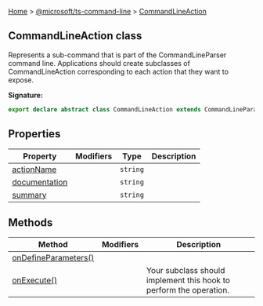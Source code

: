 [Home](./index) &gt; [@microsoft/ts-command-line](./ts-command-line.md) &gt; [CommandLineAction](./ts-command-line.commandlineaction.md)

## CommandLineAction class

Represents a sub-command that is part of the CommandLineParser command line. Applications should create subclasses of CommandLineAction corresponding to each action that they want to expose.

<b>Signature:</b>

```typescript
export declare abstract class CommandLineAction extends CommandLineParameterProvider 
```

## Properties

|  Property | Modifiers | Type | Description |
|  --- | --- | --- | --- |
|  [actionName](./ts-command-line.commandlineaction.actionname.md) |  | `string` |  |
|  [documentation](./ts-command-line.commandlineaction.documentation.md) |  | `string` |  |
|  [summary](./ts-command-line.commandlineaction.summary.md) |  | `string` |  |

## Methods

|  Method | Modifiers | Description |
|  --- | --- | --- |
|  [onDefineParameters()](./ts-command-line.commandlineaction.ondefineparameters.md) |  |  |
|  [onExecute()](./ts-command-line.commandlineaction.onexecute.md) |  | Your subclass should implement this hook to perform the operation. |

